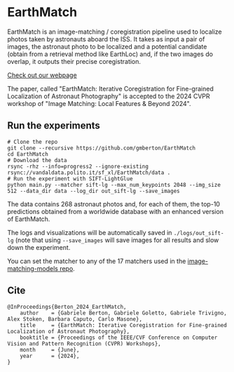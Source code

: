 # EarthMatch

EarthMatch is an image-matching / coregistration pipeline used to localize photos taken by astronauts aboard the ISS. It takes as input a pair of images, the astronaut photo to be localized and a potential candidate (obtain from a retrieval method like EarthLoc) and, if the two images do overlap, it outputs their precise coregistration.

[Check out our webpage](https://earthloc-and-earthmatch.github.io/)

The paper, called "EarthMatch: Iterative Coregistration for Fine-grained Localization of Astronaut Photography" is accepted to the 2024 CVPR workshop of "Image Matching: Local Features & Beyond 2024".

## Run the experiments

```
# Clone the repo
git clone --recursive https://github.com/gmberton/EarthMatch
cd EarthMatch
# Download the data
rsync -rhz --info=progress2 --ignore-existing rsync://vandaldata.polito.it/sf_xl/EarthMatch/data .
# Run the experiment with SIFT-LightGlue
python main.py --matcher sift-lg --max_num_keypoints 2048 --img_size 512 --data_dir data --log_dir out_sift-lg --save_images
```

The data contains 268 astronaut photos and, for each of them, the top-10 predictions obtained from a worldwide database with an enhanced version of EarthMatch.

The logs and visualizations will be automatically saved in `./logs/out_sift-lg` (note that using `--save_images` will save images for all results and slow down the experiment.

You can set the matcher to any of the 17 matchers used in the [image-matching-models repo](https://github.com/gmberton/image-matching-models).


## Cite
```
@InProceedings{Berton_2024_EarthMatch,
    author    = {Gabriele Berton, Gabriele Goletto, Gabriele Trivigno, Alex Stoken, Barbara Caputo, Carlo Masone},
    title     = {EarthMatch: Iterative Coregistration for Fine-grained Localization of Astronaut Photography},
    booktitle = {Proceedings of the IEEE/CVF Conference on Computer Vision and Pattern Recognition (CVPR) Workshops},
    month     = {June},
    year      = {2024},
}
```
